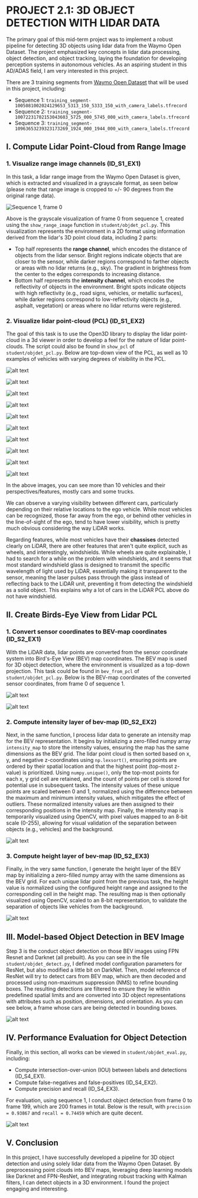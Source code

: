 # PROJECT 2.1: 3D OBJECT DETECTION WITH LIDAR DATA

The primary goal of this mid-term project was to implement a robust pipeline for detecting 3D objects using lidar data from the Waymo Open Dataset. The project emphasized key concepts in lidar data processing, object detection, and object tracking, laying the foundation for developing perception systems in autonomous vehicles. As an aspiring student in this AD/ADAS field, I am very interested in this project.

There are 3 training segments from [Waymo Open Dataset](https://waymo.com/open/) that will be used in this project, including:

- Sequence 1: `training_segment-1005081002024129653_5313_150_5333_150_with_camera_labels.tfrecord`
- Sequence 2: `training_segment-10072231702153043603_5725_000_5745_000_with_camera_labels.tfrecord`
- Sequence 3: `training_segment-10963653239323173269_1924_000_1944_000_with_camera_labels.tfrecord`

## I. Compute Lidar Point-Cloud from Range Image

### 1. Visualize range image channels (ID_S1_EX1)

In this task, a lidar range image from the Waymo Open Dataset is given, which is extracted and visualized in a grayscale format, as seen below (please note that range image is cropped to +/- 90 degrees from the original range data).

![Sequence 1, frame 0](img/midterm_report_imgs/image.png)

Above is the grayscale visualization of frame 0 from sequence 1, created using the `show_range_image` function in `student/objdet_pcl.py`. This visualization represents the environment in a 2D format using information derived from the lidar's 3D point cloud data, including 2 parts:

- Top half represents the **range channel**, which encodes the distance of objects from the lidar sensor. Bright regions indicate objects that are closer to the sensor, while darker regions correspond to farther objects or areas with no lidar returns (e.g., sky). The gradient in brightness from the center to the edges corresponds to increasing distance.
- Bottom half represents the **intensity channel**, which encodes the reflectivity of objects in the environment. Bright spots indicate objects with high reflectivity (e.g., road signs, vehicles, or metallic surfaces), while darker regions correspond to low-reflectivity objects (e.g., asphalt, vegetation) or areas where no lidar returns were registered.

### 2. Visualize lidar point-cloud (PCL) (ID_S1_EX2)

The goal of this task is to use the Open3D library to display the lidar point-cloud in a 3d viewer in order to develop a feel for the nature of lidar point-clouds. The script could also be found in `show_pcl` of `student/objdet_pcl.py`. Below are top-down view of the PCL, as well as 10 examples of vehicles with varying degrees of visibility in the PCL.

![alt text](img/midterm_report_imgs/image-1.png)

![alt text](img/midterm_report_imgs/image-2.png)

![alt text](img/midterm_report_imgs/image-3.png)

![alt text](img/midterm_report_imgs/image-10.png)

![alt text](img/midterm_report_imgs/image-11.png)

![alt text](img/midterm_report_imgs/image-12.png)

![alt text](img/midterm_report_imgs/image-13.png)

![alt text](img/midterm_report_imgs/image-14.png)

![alt text](img/midterm_report_imgs/image-15.png)

![alt text](img/midterm_report_imgs/image-16.png)

In the above images, you can see more than 10 vehicles and their perspectives/features, mostly cars and some trucks. 

We can observe a varying visibility between different cars, particularly depending on their relative locations to the ego vehicle. While most vehicles can be recognized, those far away from the ego, or behind other vehicles in the line-of-sight of the ego, tend to have lower visibility, which is pretty much obvious considering the way LiDAR works.

Regarding features, while most vehicles have their **chassises** detected clearly on LiDAR, there are other features that aren't quite explicit, such as wheels, and interestingly, windshields. While wheels are quite explainable, I had to search for a while on the problem with windshields, and it seems that most standard windshield glass is designed to transmit the specific wavelength of light used by LiDAR, essentially making it transparent to the sensor, meaning the laser pulses pass through the glass instead of reflecting back to the LiDAR unit, preventing it from detecting the windshield as a solid object. This explains why a lot of cars in the LiDAR PCL above do not have windshield.

## II. Create Birds-Eye View from Lidar PCL

### 1. Convert sensor coordinates to BEV-map coordinates (ID_S2_EX1)

With the LiDAR data, lidar points are converted from the sensor coordinate system into Bird's-Eye View (BEV) map coordinates. The BEV map is used for 3D object detection, where the environment is visualized as a top-down projection. This task could be found in `bev_from_pcl` of `student/objdet_pcl.py`. Below is the BEV-map coordinates of the converted sensor coordinates, from frame 0 of sequence 1.

![alt text](img/midterm_report_imgs/image-4.png)

![alt text](img/midterm_report_imgs/image-5.png)

### 2. Compute intensity layer of bev-map (ID_S2_EX2)

Next, in the same function, I process lidar data to generate an intensity map for the BEV representation. It begins by initializing a zero-filled numpy array `intensity_map` to store the intensity values, ensuring the map has the same dimensions as the BEV grid. The lidar point cloud is then sorted based on x, y, and negative z-coordinates using `np.lexsort()`, ensuring points are ordered by their spatial location and that the highest point (top-most z-value) is prioritized. Using `numpy.unique()`, only the top-most points for each x, y grid cell are retained, and the count of points per cell is stored for potential use in subsequent tasks. The intensity values of these unique points are scaled between 0 and 1, normalized using the difference between the maximum and minimum intensity values, which mitigates the effect of outliers. These normalized intensity values are then assigned to their corresponding positions in the intensity map. Finally, the intensity map is temporarily visualized using OpenCV, with pixel values mapped to an 8-bit scale (0-255), allowing for visual validation of the separation between objects (e.g., vehicles) and the background.

![alt text](img/midterm_report_imgs/image-6.png)

### 3. Compute height layer of bev-map (ID_S2_EX3)

Finally, in the very same function, I generate the height layer of the BEV map by initializing a zero-filled numpy array with the same dimensions as the BEV grid. For each unique lidar point from the previous task, the height value is normalized using the configured height range and assigned to the corresponding cell in the height map. The resulting map is then optionally visualized using OpenCV, scaled to an 8-bit representation, to validate the separation of objects like vehicles from the background.

![alt text](img/midterm_report_imgs/image-7.png)

## III. Model-based Object Detection in BEV Image

Step 3 is the conduct object detection on those BEV images using FPN Resnet and Darknet (all prebuilt). As you can see in the file `student/objdet_detect.py`, I defined model configuration parameters for ResNet, but also modified a little bit on DarkNet. Then, model reference of ResNet will try to detect cars from BEV map, which are then decoded and processed using non-maximum suppression (NMS) to refine bounding boxes. The resulting detections are filtered to ensure they lie within predefined spatial limits and are converted into 3D object representations with attributes such as position, dimensions, and orientation. As you can see below, a frame whose cars are being detected in bounding boxes.

![alt text](img/midterm_report_imgs/image-8.png)

## IV. Performance Evaluation for Object Detection

Finally, in this section, all works can be viewed in `student/objdet_eval.py`, including:

- Compute intersection-over-union (IOU) between labels and detections (ID_S4_EX1).
- Compute false-negatives and false-positives (ID_S4_EX2).
- Compute precision and recall (ID_S4_EX3).

For evaluation, using sequence 1, I conduct object detection from frame 0 to frame 199, which are 200 frames in total. Below is the result, with `precision = 0.93867` and `recall = 0.74459` which are quite decent.

![alt text](img/midterm_report_imgs/image-9.png)

## V. Conclusion

In this project, I have successfully developed a pipeline for 3D object detection and using solely lidar data from the Waymo Open Dataset. By preprocessing point clouds into BEV maps, leveraging deep learning models like Darknet and FPN-ResNet, and integrating robust tracking with Kalman filters, I can detect objects in a 3D environment. I found the project engaging and interesting.